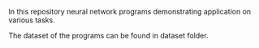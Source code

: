 In this repository neural network programs demonstrating application on various tasks.


The dataset of the programs can be found in dataset folder.
